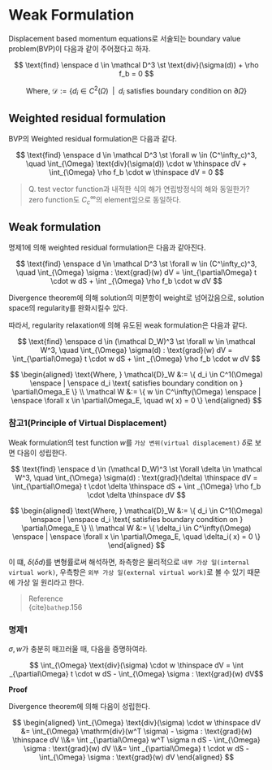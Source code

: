 # Weak Formulation
Displacement based momentum equations로 서술되는 boundary value problem(BVP)이 다음과 같이 주어졌다고 하자.

$$ \text{find} \enspace d \in \mathcal D^3 \st \text{div}(\sigma(d)) + \rho f_b = 0 $$

$$ \text{Where, } \mathcal{D} := \{ d_i \in C^2(\Omega) \enspace | \enspace d_i \text{ satisfies boundary condition on } \partial\Omega \}  $$

## Weighted residual formulation

BVP의 Weighted residual formulation은 다음과 같다.

$$ \text{find} \enspace d \in \mathcal D^3 \st \forall w \in (C^\infty_c)^3, \quad \int_{\Omega} \text{div}(\sigma(d)) \cdot w \thinspace dV + \int_{\Omega} \rho f_b \cdot w \thinspace dV = 0 $$

> Q. test vector function과 내적한 식의 해가 연립방정식의 해와 동일한가?  
> zero function도 $C^\infty_c$의 element임으로 동일하다.






## Weak formulation
명제1에 의해 weighted residual formulation은 다음과 같아진다.

$$ \text{find} \enspace d \in \mathcal D^3 \st \forall w \in (C^\infty_c)^3, \quad \int_{\Omega} \sigma : \text{grad}(w) dV = \int_{\partial\Omega} t \cdot  w dS + \int _{\Omega} \rho f_b \cdot w dV $$

Divergence theorem에 의해 solution의 미분항이 weight로 넘어갔음으로, solution space의 regularity를 완화시킬수 있다.

따라서, regularity relaxation에 의해 유도된 weak formulation은 다음과 같다.

$$ \text{find} \enspace d \in (\mathcal D_W)^3 \st \forall w \in \mathcal W^3, \quad \int_{\Omega} \sigma(d) : \text{grad}(w) dV = \int_{\partial\Omega} t \cdot  w dS + \int _{\Omega} \rho f_b \cdot w dV $$


$$ \begin{aligned} \text{Where, } \mathcal{D}_W &:= \{ d_i \in C^1(\Omega) \enspace | \enspace d_i \text{ satisfies boundary condition on } \partial\Omega_E \}  \\ \mathcal W &:= \{ w \in C^\infty(\Omega) \enspace | \enspace \forall  x \in \partial\Omega_E, \quad w( x) = 0 \} \end{aligned}  $$

### 참고1(Principle of Virtual Displacement)
Weak formulation의 test function $w$를 `가상 변위(virtual displacement)` $\delta$로 보면 다음이 성립한다.

$$ \text{find} \enspace d \in (\mathcal D_W)^3 \st \forall \delta \in \mathcal W^3, \quad \int_{\Omega} \sigma(d) : \text{grad}(\delta) \thinspace  dV = \int_{\partial\Omega} t \cdot  \delta \thinspace dS + \int _{\Omega} \rho f_b \cdot \delta \thinspace dV $$


$$ \begin{aligned} \text{Where, } \mathcal{D}_W &:= \{ d_i \in C^1(\Omega) \enspace | \enspace d_i \text{ satisfies boundary condition on } \partial\Omega_E \}  \\ \mathcal W &:= \{ \delta_i \in C^\infty(\Omega) \enspace | \enspace \forall  x \in \partial\Omega_E, \quad \delta_i( x) = 0 \} \end{aligned} $$

이 떄, $\delta(\delta  d)$를 변형률로써 해석하면, 좌측항은 물리적으로 `내부 가상 일(internal virtual work)`, 우측항은 `외부 가상 일(external virtual work)`로 볼 수 있기 때문에 가상 일 원리라고 한다.

> Reference  
> {cite}`bathe`p.156

### 명제1
$\sigma, w$가 충분히 매끄러울 때, 다음을 증명하여라.

$$ \int_{\Omega} \text{div}(\sigma) \cdot w \thinspace dV = \int _{\partial\Omega} t \cdot  w dS - \int_{\Omega} \sigma : \text{grad}(w) dV$$

**Proof**

Divergence theorem에 의해 다음이 성립한다.

$$ \begin{aligned} \int_{\Omega} \text{div}(\sigma) \cdot w \thinspace dV &=  \int_{\Omega} \mathrm{div}(w^T \sigma) - \sigma : \text{grad}(w) \thinspace dV \\&= \int _{\partial\Omega} w^T \sigma n dS - \int_{\Omega} \sigma : \text{grad}(w) dV \\&= \int _{\partial\Omega} t \cdot  w dS - \int_{\Omega} \sigma : \text{grad}(w) dV \end{aligned} $$
